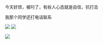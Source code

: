 今天好烦，被叼了，有些人心态就是自信，抗打击

我那个同学还打电话联系

![](http://upload-images.jianshu.io/upload_images/6904315-d6dbad8a38ad413b.jpg?imageMogr2/auto-orient/strip%7CimageView2/2/w/1080/q/50)
![](http://upload-images.jianshu.io/upload_images/6904315-5096ad46a9bb7de2.jpg?imageMogr2/auto-orient/strip%7CimageView2/2/w/1080/q/50)

![](http://upload-images.jianshu.io/upload_images/6904315-d6060fcc702b1b54.jpg?imageMogr2/auto-orient/strip%7CimageView2/2/w/1080/q/50)

